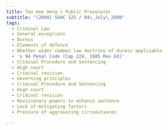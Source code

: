 ```yaml
---
title: Teo Hee Heng v Public Prosecutor
subtitle: "[2000] SGHC 125 / 04\_July\_2000"
tags:
  - Criminal Law
  - General exceptions
  - Duress
  - Elements of defence
  - Whether wider common law doctrine of duress applicable
  - 's 94 Penal Code (Cap 224, 1985 Rev Ed)'
  - Criminal Procedure and Sentencing
  - High court
  - Criminal revision
  - Governing principles
  - Criminal Procedure and Sentencing
  - High court
  - Criminal revision
  - Revisionary powers to enhance sentence
  - Lack of mitigating factors
  - Pressure of aggravating circumstances

---
```


